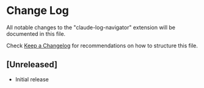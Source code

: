 # Change Log

All notable changes to the "claude-log-navigator" extension will be documented in this file.

Check [Keep a Changelog](http://keepachangelog.com/) for recommendations on how to structure this file.

## [Unreleased]

- Initial release